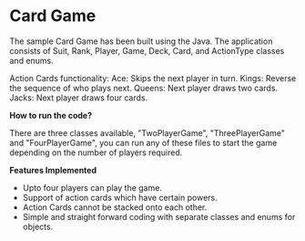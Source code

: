 # Card Game

The sample Card Game has been built using the Java. The application consists of Suit, Rank, Player, Game, Deck, Card, and ActionType classes and enums. 

Action Cards functionality:
Ace: Skips the next player in turn.
Kings: Reverse the sequence of who plays next.
Queens: Next player draws two cards.
Jacks: Next player draws four cards.

**How to run the code?**

There are three classes available, "TwoPlayerGame", "ThreePlayerGame" and "FourPlayerGame", you can run any of these files to start the game depending on the number of players required.

**Features Implemented**

- Upto four players can play the game.
- Support of action cards which have certain powers.
- Action Cards cannot be stacked onto each other.
- Simple and straight forward coding with separate classes and enums for objects.
